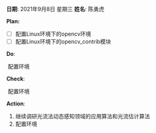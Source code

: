 **日期**: 2021年9月8日 星期三      **姓名**: 陈勇虎 

**Plan:**

- [ ] 配置Linux环境下的opencv环境
- [ ] 配置Linux环境下的opencv_contrib模块

**Do**:

​		配置环境

**Check**:

​		配置环境

**Action**:

1.  继续调研光流法动态感知领域的应用算法和光流估计算法
2.  配置环境





















